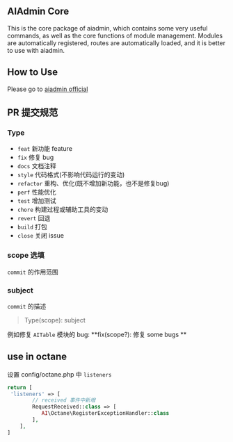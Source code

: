 ## AIAdmin Core

This is the core package of aiadmin, which contains some very useful commands, as well as the core functions of module management. Modules are automatically registered, routes are automatically loaded, and it is better to use with aiadmin.


## How to Use
Please go to [aiadmin official](https://luomor.com/docs/3.0/intro)

## PR 提交规范
### Type
- `feat` 新功能 feature
- `fix`  修复 bug
- `docs`  文档注释
- `style`  代码格式(不影响代码运行的变动)
- `refactor`  重构、优化(既不增加新功能，也不是修复bug)
- `perf`  性能优化
- `test` 增加测试
- `chore`  构建过程或辅助工具的变动
- `revert` 回退
- `build`  打包
- `close` 关闭 issue

### scope 选填
`commit` 的作用范围

### subject
`commit` 的描述

> Type(scope): subject

例如修复 `AITable` 模块的 bug: **fix(scope?): 修复 some bugs **

## use in octane
设置 config/octane.php 中 `listeners`
```php
return [
 'listeners' => [
        // received 事件中新增
        RequestReceived::class => [
           AI\Octane\RegisterExceptionHandler::class
        ],
    ],
]
```
